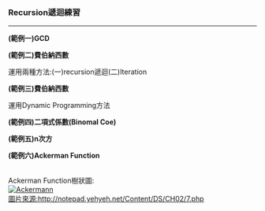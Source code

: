 ### Recursion遞迴練習
-----------------
<b>(範例一)GCD</b>


<b>(範例二)費伯納西數</b>

運用兩種方法:(一)recursion遞迴(二)Iteration

<b>(範例三)費伯納西數</b> 

運用Dynamic Programming方法

<b>(範例四)二項式係數(Binomal Coe)</b>

<b>(範例五)n次方</b>

<b>(範例六)Ackerman Function</b>

<br>Ackerman Function樹狀圖:
<br>
<a href="https://ibb.co/NY6Dy0w"><img src="https://i.ibb.co/C05CHjx/Ackermann.png" alt="Ackermann" border="0"></a>
<br><a href="http://notepad.yehyeh.net/Content/DS/CH02/7.php">圖片來源:http://notepad.yehyeh.net/Content/DS/CH02/7.php</a>
